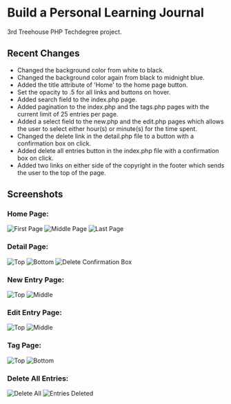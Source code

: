 # Build a Personal Learning Journal
3rd Treehouse PHP Techdegree project.

## Recent Changes
* Changed the background color from white to black.
* Changed the background color again from black to midnight blue.
* Added the title attribute of 'Home' to the home page button.
* Set the opacity to .5 for all links and buttons on hover.
* Added search field to the index.php page.
* Added pagination to the index.php and the tags.php pages with the current limit of 25 entries per page.
* Added a select field to the new.php and the edit.php pages which allows the user to select either hour(s) or minute(s) for the time spent.
* Changed the delete link in the detail.php file to a button with a confirmation box on click.
* Added delete all entries button in the index.php file with a confirmation box on click.
* Added two links on either side of the copyright in the footer which sends the user to the top of the page.

## Screenshots
### Home Page:
![First Page](/img/home-p1.png)
![Middle Page](/img/home-p2.png)
![Last Page](/img/home-p3.png)

### Detail Page:
![Top](/img/detail-top.png)
![Bottom](/img/detail-bottom.png)
![Delete Confirmation Box](/img/delete-confirmation-box.png)

### New Entry Page:
![Top](/img/new-entry-top.png)
![Middle](/img/new-entry-middle.png)

### Edit Entry Page:
![Top](/img/edit-entry-top.png)
![Middle](/img/edit-entry-middle.png)

### Tag Page:
![Top](/img/tag-top.png)
![Bottom](/img/tag-bottom.png)

### Delete All Entries:
![Delete All](/img/delete-all.png)
![Entries Deleted](/img/entries-deleted.png)

